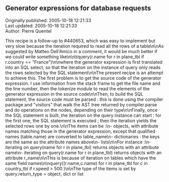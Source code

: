 ## Generator expressions for database requests  
Originally published: 2005-10-18 12:21:33  
Last updated: 2005-10-18 12:21:33  
Author: Pierre Quentel  
  
This recipe is a follow-up to #440653, which was easy to implement but very slow because the iteration required to read all the rows of a table\n\nAs suggested by Matteo Dell'Amico in a comment, it would be much better if we could write something like\n\n\tquery(r.name for r in plane_tbl if r.country == "France")\n\nwhere the generator expression is first translated into an SQL select, so that the iteration on the instance of query only reads the rows selected by the SQL statement\n\nThe present recipe is an attempt to achieve this. The first problem is to get the source code of the generator expression. I use information from the stack frame to get the file name and the line number, then the tokenize module to read the elements of the generator expression in the source code\n\nThen, to build the SQL statement, the source code must be parsed : this is done using the compiler package and "visitors" that walk the AST tree returned by compiler.parse and do operations on the nodes, depending on their type\n\nFinally, once the SQL statement is built, the iteration on the query instance can start : for the first one, the SQL statement is executed ; then the iteration yields the selected rows one by one.\n\nThe items can be :\n- objects, with attribute names matching those in the generator expression, except that qualified names (table.name) are converted to table_name\n- dictionaries : the keys are the same as the attribute names above\n- lists\n\nFor instance :\n- iterating on query(name for r in plane_tbl) returns objects with an attribute name\n- iterating on query(r.name for r in plane_tbl) returns objects with an attribute r_name\n\nThis is because of iteration on tables which have the same field names\n\nquery((r.name,c.name) for r in plane_tbl for c in country_tbl if r.speed > 500 )\n\nThe type of the items is set by query.return_type = object, dict or list
